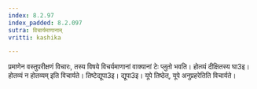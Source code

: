 ```yaml
---
index: 8.2.97
index_padded: 8.2.097
sutra: विचार्यमाणानाम्
vritti: kashika

---
```

प्रमाणेन वस्तुपरीक्षणं विचारः, तस्य विषये विचर्यमाणानां वाक्यानां टेः प्लुतो भवति। होत्व्यं दीक्षितस्य घा3इ। होतव्यं न होतव्यम् इति विचार्यते। तिष्टेद्यूपा3इ। द्यूपा3इ। यूपे तिष्ठेत्, यूपे अनुप्रहरेतिति विचार्यते।